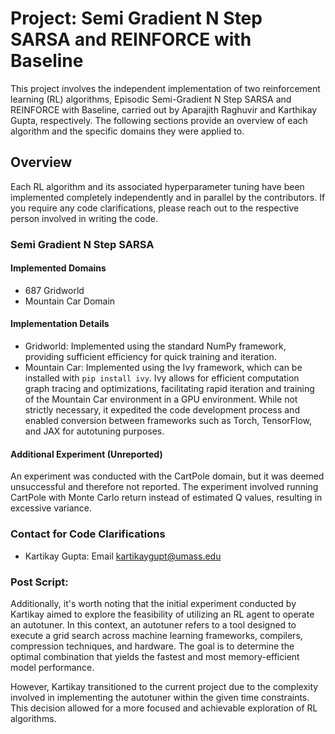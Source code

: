 # Project: Semi Gradient N Step SARSA and REINFORCE with Baseline

This project involves the independent implementation of two reinforcement learning (RL) algorithms, Episodic Semi-Gradient N Step SARSA and REINFORCE with Baseline, carried out by Aparajith Raghuvir and Karthikay Gupta, respectively. The following sections provide an overview of each algorithm and the specific domains they were applied to.

## Overview

Each RL algorithm and its associated hyperparameter tuning have been implemented completely independently and in parallel by the contributors. If you require any code clarifications, please reach out to the respective person involved in writing the code.

### Semi Gradient N Step SARSA

#### Implemented Domains
- 687 Gridworld
- Mountain Car Domain

#### Implementation Details
- Gridworld: Implemented using the standard NumPy framework, providing sufficient efficiency for quick training and iteration.
- Mountain Car: Implemented using the Ivy framework, which can be installed with `pip install ivy`. Ivy allows for efficient computation graph tracing and optimizations, facilitating rapid iteration and training of the Mountain Car environment in a GPU environment. While not strictly necessary, it expedited the code development process and enabled conversion between frameworks such as Torch, TensorFlow, and JAX for autotuning purposes.

#### Additional Experiment (Unreported)
An experiment was conducted with the CartPole domain, but it was deemed unsuccessful and therefore not reported. The experiment involved running CartPole with Monte Carlo return instead of estimated Q values, resulting in excessive variance.


### Contact for Code Clarifications
- Kartikay Gupta: Email [kartikaygupt@umass.edu](mailto:kartikaygupt@umass.edu)

### Post Script:

Additionally, it's worth noting that the initial experiment conducted by Kartikay aimed to explore the feasibility of utilizing an RL agent to operate an autotuner. In this context, an autotuner refers to a tool designed to execute a grid search across machine learning frameworks, compilers, compression techniques, and hardware. The goal is to determine the optimal combination that yields the fastest and most memory-efficient model performance.

However, Kartikay transitioned to the current project due to the complexity involved in implementing the autotuner within the given time constraints. This decision allowed for a more focused and achievable exploration of RL algorithms.
